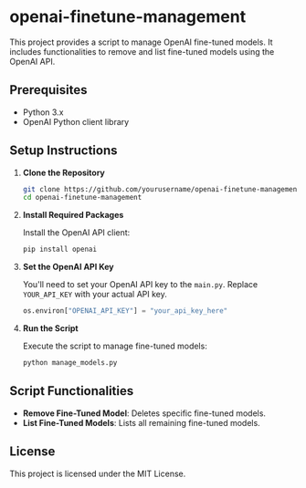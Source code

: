 # openai-finetune-management
This project provides a script to manage OpenAI fine-tuned models. It includes functionalities to remove and list fine-tuned models using the OpenAI API.
## Prerequisites

- Python 3.x
- OpenAI Python client library

## Setup Instructions

1. **Clone the Repository**

   ```bash
   git clone https://github.com/yourusername/openai-finetune-management.git
   cd openai-finetune-management
   ```

2. **Install Required Packages**

   Install the OpenAI API client:

   ```bash
   pip install openai
   ```

3. **Set the OpenAI API Key**

   You'll need to set your OpenAI API key to the `main.py`. Replace `YOUR_API_KEY` with your actual API key.

     ```python
     os.environ["OPENAI_API_KEY"] = "your_api_key_here"
     ```

4. **Run the Script**

   Execute the script to manage fine-tuned models:

   ```bash
   python manage_models.py
   ```

## Script Functionalities

- **Remove Fine-Tuned Model**: Deletes specific fine-tuned models.
- **List Fine-Tuned Models**: Lists all remaining fine-tuned models.


## License

This project is licensed under the MIT License.
